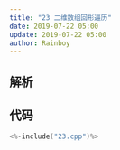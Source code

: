 ```yaml
---
title: "23 二维数组回形遍历"
date: 2019-07-22 05:00
update: 2019-07-22 05:00
author: Rainboy
---
```


## 解析

## 代码

```c
<%-include("23.cpp")%>
```

